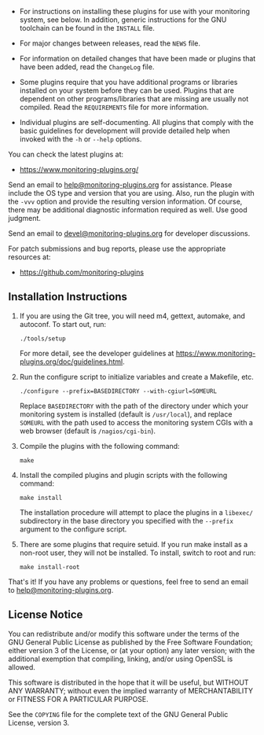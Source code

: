 * For instructions on installing these plugins for use with your monitoring
  system, see below.  In addition, generic instructions for the GNU
  toolchain can be found in the `INSTALL` file.

* For major changes between releases, read the `NEWS` file.

* For information on detailed changes that have been made or plugins
  that have been added, read the `ChangeLog` file.

* Some plugins require that you have additional programs or
  libraries installed on your system before they can be used.  Plugins that
  are dependent on other programs/libraries that are missing are usually not
  compiled.  Read the `REQUIREMENTS` file for more information.

* Individual plugins are self-documenting.  All plugins that comply with
  the basic guidelines for development will provide detailed help when
  invoked with the `-h` or `--help` options.

You can check the latest plugins at:

* <https://www.monitoring-plugins.org/>

Send an email to <help@monitoring-plugins.org> for assistance.  Please
include the OS type and version that you are using.  Also, run the plugin
with the `-vvv` option and provide the resulting version information.  Of
course, there may be additional diagnostic information required as well.
Use good judgment.

Send an email to <devel@monitoring-plugins.org> for developer discussions.

For patch submissions and bug reports, please use the appropriate resources
at:

* <https://github.com/monitoring-plugins>


Installation Instructions
-------------------------

1.  If you are using the Git tree, you will need m4, gettext, automake, and
    autoconf.  To start out, run:

    	./tools/setup

    For more detail, see the developer guidelines at
    <https://www.monitoring-plugins.org/doc/guidelines.html>.

2.  Run the configure script to initialize variables and create a Makefile,
    etc.

    	./configure --prefix=BASEDIRECTORY --with-cgiurl=SOMEURL

    Replace `BASEDIRECTORY` with the path of the directory under which your
    monitoring system is installed (default is `/usr/local`), and replace
    `SOMEURL` with the path used to access the monitoring system CGIs with a
    web browser (default is `/nagios/cgi-bin`).

3.  Compile the plugins with the following command:

    	make

4.  Install the compiled plugins and plugin scripts with the following
    command:

    	make install

    The installation procedure will attempt to place the plugins in a
    `libexec/` subdirectory in the base directory you specified with the
    `--prefix` argument to the configure script.

5.  There are some plugins that require setuid.  If you run make install as
    a non-root user, they will not be installed.  To install, switch to root
    and run:

    	make install-root

That's it!  If you have any problems or questions, feel free to send an
email to <help@monitoring-plugins.org>.


License Notice
--------------

You can redistribute and/or modify this software under the terms of the GNU
General Public License as published by the Free Software Foundation; either
version 3 of the License, or (at your option) any later version; with the
additional exemption that compiling, linking, and/or using OpenSSL is
allowed.

This software is distributed in the hope that it will be useful, but WITHOUT
ANY WARRANTY; without even the implied warranty of MERCHANTABILITY or
FITNESS FOR A PARTICULAR PURPOSE.

See the `COPYING` file for the complete text of the GNU General Public
License, version 3.
